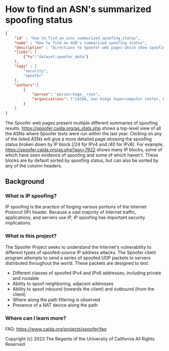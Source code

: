 # How to find an ASN's summarized spoofing status

~~~json
{
    "id" : "how_to_find_an_asns_summarized_spoofing_status",
    "name" : "How to find an ASN's summarized spoofing status",
    "description" : "Directions to Spoofer web pages which show spoofing status",
    "links": [
        {"to":"dataset:spoofer_data"}
    ],
    "tags" : [
        "security",
        "spoofer"
    ],
    "authors":[
        {
            "person": "person:koga__ryan",
            "organizations": ["CAIDA, San Diego Supercomputer Center, University of California San Diego"]
        }
    ]
}
~~~

The Spoofer web pages present multiple different summaries of spoofing results.  <https://spoofer.caida.org/as_stats.php> shows a top-level view of all the ASNs where Spoofer tests were run within the last year.  Clicking on any of the listed ASNs will give a more detailed page showing the spoofing status broken down by IP block (/24 for IPv4 and /40 for IPv6).  For example, <https://spoofer.caida.org/as.php?asn=7922> shows many IP blocks, some of which have seen evidence of spoofing and some of which haven't.  These blocks are by default sorted by spoofing status, but can also be sorted by any of the column headers.

## Background

### What is IP spoofing?
IP spoofing is the practice of forging various portions of the Internet Protocol (IP) header. Because a vast majority of Internet traffic, applications, and servers use IP, IP spoofing has important security implications.

### What is this project?

The Spoofer Project seeks to understand the Internet's vulnerability to different types of spoofed-source IP address attacks.  The Spoofer client program attempts to send a series of spoofed UDP packets to servers distributed throughout the world. These packets are designed to test:

* Different classes of spoofed IPv4 and IPv6 addresses, including private and routable
* Ability to spoof neighboring, adjacent addresses
* Ability to spoof inbound (towards the client) and outbound (from the client)
* Where along the path filtering is observed
* Presence of a NAT device along the path

### Where can I learn more?

FAQ:  https://www.caida.org/projects/spoofer/faq


Copyright (c) 2023 The Regents of the University of California
All Rights Reserved